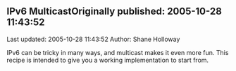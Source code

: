 ## IPv6 MulticastOriginally published: 2005-10-28 11:43:52 
Last updated: 2005-10-28 11:43:52 
Author: Shane Holloway 
 
IPv6 can be tricky in many ways, and multicast makes it even more fun.  This recipe is intended to give you a working implementation to start from.